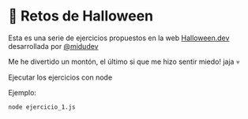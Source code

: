 # 🎃 Retos de Halloween
Esta es una serie de ejercicios propuestos en la web [Halloween.dev](https://www.halloween.dev/es) desarrollada
por [@midudev](https://midu.dev/)

Me he divertido un montón, el último si que me hizo sentir miedo! jaja 💀

Ejecutar los ejercicios con node

Ejemplo:
```bash
node ejercicio_1.js
```